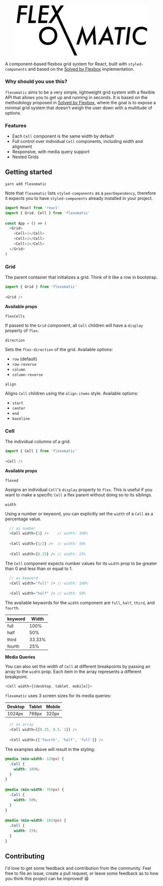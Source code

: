 <p align="center">
  <img src="flexomatic.png" alt="Flexomatic" title="Flexomatic" width="435" height="167.5" />
</p>

A component-based flexbox grid system for React, built with `styled-components` and based on the [Solved by Flexbox](https://philipwalton.github.io/solved-by-flexbox/demos/grids/) implementation.

### Why should you use this?

`flexomatic` aims to be a very simple, lightweight grid system with a flexible API that allows you to get up and running in seconds. It is based on the methodology proposed in [Solved by Flexbox](https://philipwalton.github.io/solved-by-flexbox/demos/grids/), where the goal is to expose a minimal grid system that doesn't weigh the user down with a multitude of options.

### Features

* Each `Cell` component is the same width by default
* Full control over individual `Cell` components, including width and alignment
* Responsive, with media query support
* Nested Grids

## Getting started

```
yarn add flexomatic
```

Note that `flexomatic` lists `styled-components` as a `peerDependency`, therefore it expects you to have `styled-components` already installed in your project.

```javascript
import React from 'react'
import { Grid, Cell } from 'flexomatic'

const App = () => (
  <Grid>
    <Cell>1</Cell>
    <Cell>2</Cell>
    <Cell>3</Cell>
  </Grid>
)
```

### Grid

The parent container that initializes a grid. Think of it like a row in bootstrap.

```javascript
import { Grid } from 'flexomatic'

<Grid />
```

**Available props**

`flexCells`

If passed to the `Grid` component, all `Cell` children will have a `display` property of `flex`.

`direction`

Sets the `flex-direction` of the grid. Available options:

* `row` (default)
* `row-reverse`
* `column`
* `column-reverse`

`align`

Aligns `Cell` children using the `align-items` style. Available options:

* `start`
* `center`
* `end`
* `baseline`

### Cell

The individual columns of a grid.

```javascript
import { Cell } from 'flexomatic'

<Cell />
```

**Available props**

`flexed`

Assigns an individual `Cell`'s `display` property to `flex`. This is useful if you want to make a specific `Cell` a flex parent without doing so to its siblings.

`width`

Using a number or keyword, you can explicitly set the `width` of a `Cell` as a percentage value.

```javascript
  // as number
  <Cell width={1} />    // width: 100%

  <Cell width={1/2} />  // width: 50%

  <Cell width={0.25} /> // width: 25%
```

The `Cell` component expects number values for its `width` prop to be greater than 0 and less than or equal to 1.

```javascript
  // as keyword
  <Cell width="full" /> // width: 100%

  <Cell width="half" /> // width: 50%
```

The available keywords for the `width` component are `full`, `half`, `third`, and `fourth`.

| keyword | Width  |
| ------- | ------ |
| full    | 100%   |
| half    | 50%    |
| third   | 33.33% |
| fourth  | 25%    |

**Media Queries**

You can also set the width of `Cell` at different breakpoints by passing an array to the `width` prop. Each item in the array represents a different breakpoint.

```javascript
<Cell width={[desktop, tablet, mobile]}>
```

`flexomatic` uses 3 screen sizes for its media queries:

| Desktop | Tablet | Mobile |
| ------- | ------ | ------ |
| 1024px  | 768px  | 320px  |

```javascript
  // as array
  <Cell width={[0.25, 0.5, 1]} />

  <Cell width={['fourth', 'half', 'full']} />
```

The examples above will result in the styling:

```css
@media (min-width: 320px) {
  .Cell {
    width: 100%;
  }
}

@media (min-width: 768px) {
  .Cell {
    width: 50%;
  }
}

@media (min-width: 1024px) {
  .Cell {
    width: 25%;
  }
}
```

## Contributing

I'd love to get some feedback and contribution from the community. Feel free to file an issue, create a pull request, or leave some feedback as to how you think this project can be improved! 😄
